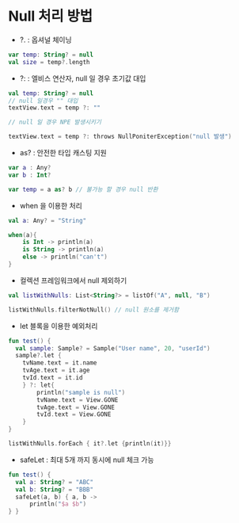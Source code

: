 # Null 처리 방법

- ?. : 옵셔널 체이닝

```kotlin
var temp: String? = null
val size = temp?.length
```

- ?: : 엘비스 연산자, null 일 경우 초기값 대입

```kotlin
val temp: String? = null
// null 일경우 "" 대입
textView.text = temp ?: ""

// null 일 경우 NPE 발생시키기

textView.text = temp ?: throws NullPoniterException("null 발생")
```

- as? : 안전한 타입 캐스팅 지원

```kotlin
var a : Any?
var b : Int?

var temp = a as? b // 불가능 할 경우 null 반환
```

- when 을 이용한 처리

```kotlin
val a: Any? = "String"

when(a){
    is Int -> println(a)
    is String -> println(a)
    else -> println("can't")
}
```

- 컬렉션 프레임워크에서 null 제외하기

```kotlin
val listWithNulls: List<String?> = listOf("A", null, "B")

listWithNulls.filterNotNull() // null 원소를 제거함

```

- let 블록을 이용한 예외처리

```kotlin
fun test() {
  val sample: Sample? = Sample("User name", 20, "userId")
  sample?.let {
    tvName.text = it.name
    tvAge.text = it.age
    tvId.text = it.id
    } ?: let{
        println("sample is null")
        tvName.text = View.GONE
        tvAge.text = View.GONE
        tvId.text = View.GONE
    } 
}

listWithNulls.forEach { it?.let {println(it)}}

```

- safeLet : 최대 5개 까지 동시에 null 체크 가능

```kotlin
fun test() {
  val a: String? = "ABC"
  val b: String? = "BBB"
  safeLet(a, b) { a, b ->
      println("$a $b")
} }

```